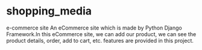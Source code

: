 # shopping_media
e-commerce site
An eCommerce site which is made by Python Django Framework.In this eCommerce site, we can add our product, we can see the product details, order, add to cart, etc. features are provided in this project.

